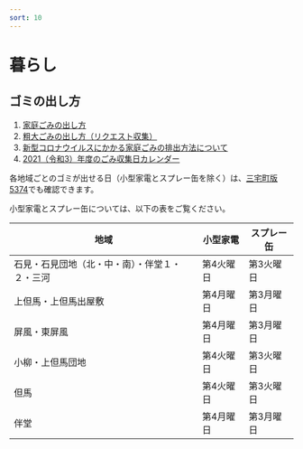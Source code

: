 ```yaml
---
sort: 10
---
```


# 暮らし
## ゴミの出し方

1. [家庭ごみの出し方](https://www.town.miyake.lg.jp/kurashi/sumai/post_98.html)
1. [粗大ごみの出し方（リクエスト収集）](https://www.town.miyake.lg.jp/kurashi/sumai/post_157.html)
1. [新型コロナウイルスにかかる家庭ごみの排出方法について](https://www.town.miyake.lg.jp/kurashi/sumai/post_559.html)
1. [2021（令和3）年度のごみ収集日カレンダー](https://www.town.miyake.lg.jp/kurashi/sumai/post_764.html)

各地域ごとのゴミが出せる日（小型家電とスプレー缶を除く）は、[三宅町版5374](http://miyake.5374.jp)でも確認できます。

小型家電とスプレー缶については、以下の表をご覧ください。

|地域|小型家電|スプレー缶|
| ------- | ------- | -------- |
|石見・石見団地（北・中・南）・伴堂１・２・三河|第4火曜日|第3火曜日|
|上但馬・上但馬出屋敷|第4月曜日|第3月曜日|
|屏風・東屏風|第4月曜日|第3月曜日|
|小柳・上但馬団地|第4火曜日|第3火曜日|
|但馬|第4火曜日|第3火曜日|
|伴堂|第4月曜日|第3月曜日|